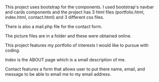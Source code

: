 This project uses bootstrap for the components. I used bootstrap's navbar and cards components and the project has 3 html files (portfolio.html, index.html, contact.html) and 3 different css files.

There is also a mail.php file for the contact form.

The picture files are in a folder and these were obtained online.

This project features my portfolio of interests I would like to pursue with coding.

Index is the ABOUT page which is a small description of me.

Contact features a form that allows user to put there name, email, and message to be able to email me to my email address.
